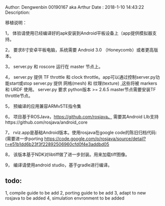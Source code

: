Author: Dengwenbin 00190167 aka Arthur
Date  : 2018-1-10 14:43:22
Description: 

移植说明：

1， 体验请使用已经编译好的apk安装到Android平板设备上（app提供模拟器支持。

2， 要求8寸安卓平板电脑，系统需要 Android 3.0 （Honeycomb）或者更高版本。

3， server.py 和 roscore 运行在 master 节点上。

4， server.py 提供 TF throttle 和 clock throttle。app可以通过控制server.py功能start或stop
    server.py 提供 网格(mesh) 和 纹理(texture) ,这些将被 markers 和 URDF 使用。
	server.py 要求 python版本 >= 2.6.5
	master节点需要安装TF throttle节点。
	
5， 预编译的应用兼容ARMv5TE指令集


6， 项目基于ROSJava，https://github.com/rosjava。
    需要其Android LIb支持https://github.com/rosjava/android_core

7， rviz.app是基础Android版本。使用rosjava在google code的陈旧归档代码:(需要进一步porting
    https://code.google.com/p/rosjava/source/detail?r=e51b1dd6b23f3f22892506960cfd0f4e3addbd05

8， 该版本基于NDK对libtiff做了进一步封装。用来加载tiff图像。

9， 编译请使用android studio，基于gradle进行编译。


## todo:
    
1, compile guide to be add
2, porting guide to be add
3, adapt to new rosjava to be added
4, simulation envronment to be added
